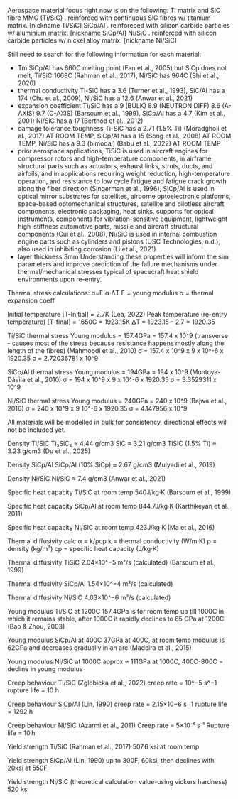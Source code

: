Aerospace material focus right now is on the following:
Ti matrix and SiC fibre MMC (Ti/SiC) 
. reinforced with continuous SiC fibres w/ titanium matrix. [nickname Ti/SiC]
SiCp/Al
. reinforeced with silicon carbide particles w/ aluminium matrix. [nickname SiCp/Al]
Ni/SiC 
. reinforced with silicon carbide particles w/ nickel alloy matrix. [nickname Ni/SiC] 

Still need to search for the following information for each material:
- Tm SiCp/Al has 660C melting point (Fan et al., 2005) but SiCp does not melt, Ti/SiC 1668C (Rahman et al., 2017), Ni/SiC has 964C (Shi et al., 2020)
- thermal conductivity Ti-SiC has a 3.6 (Turner et al., 1993), SiC/Al has a 174 (Chu et al., 2009), Ni/SiC has a 12.6 (Anwar et al., 2021)
- expansion coefficient Ti/SiC has a 9 (BULK) 8.9 (NEUTRON DIFF) 8.6 (A-AXIS) 9.7 (C-AXIS) (Barsoum et al., 1999), SiCp/Al has a 4.7 (Kim et al., 2001) Ni/SiC has a 17 (Berthod et al., 2012)
- damage tolerance.toughness Ti-SiC has a 2.71 (1.5% Ti) (Moradgholi et al., 2017) AT ROOM TEMP, SiCp/Al has a 15 (Song et al., 2008) AT ROOM TEMP, Ni/SiC has a 9.3 (bimodal) (Babu et al., 2022) AT ROOM TEMP
- prior aerospace applications, TiSiC is used in aircraft engines for compressor rotors and high-temperature components, in airframe structural parts such as actuators, exhaust links, struts, ducts, and airfoils, and in applications requiring weight reduction, high-temperature operation, and resistance to low cycle fatigue and fatigue crack growth along the fiber direction (Singerman et al., 1996), SiCp/Al is used in optical mirror substrates for satellites, airborne optoelectronic platforms, space-based optomechanical structures, satellite and pilotless aircraft components, electronic packaging, heat sinks, supports for optical instruments, components for vibration-sensitive equipment, lightweight high-stiffness automotive parts, missile and aircraft structural components (Cui et al., 2008), Ni/SiC is used in internal combustion engine parts such as cylinders and pistons (USC Technologies, n.d.), also used in inhibiting corrosion (Li et al., 2021)
- layer thickness 3mm
Understanding these properties will inform the sim parameters and improve prediction of the failure mechanisms under thermal/mechanical stresses typical of spacecraft heat shield environments upon re-entry.

Thermal stress calculations: 
σ=E⋅α⋅ΔT
E = young modulus 
α = thermal expansion coeff

Initial temperature [T-Initial] = 2.7K (Lea, 2022)
Peak temperature (re-entry temperature) [T-final] = 1650C = 1923.15K
ΔT = 1923.15 - 2.7 = 1920.35

Ti/SiC thermal stress
Young modulus = 157.4GPa = 157.4 x 10^9 (transverse - causes most of the stress because resistance happens mostly along the length of the fibres) (Mahmoodi et al., 2010)
σ = 157.4 x 10^9 x 9 x 10^-6 x 1920.35
σ = 2.72036781 x 10^9

SiCp/Al thermal stress
Young modulus = 194GPa = 194 x 10^9 (Montoya-Dávila et al., 2010)
σ = 194 x 10^9 x 9 x 10^-6 x 1920.35
σ = 3.3529311 x 10^9 

Ni/SiC thermal stress 
Young modulus = 240GPa = 240 x 10^9 (Bajwa et al., 2016)
σ = 240 x 10^9 x 9 10^-6 x 1920.35
σ = 4.147956 x 10^9

All materials will be modelled in bulk for consistency, directional effects will not be included yet.

Density Ti/SiC
Ti₃SiC₂ ≈ 4.44 g/cm3
SiC ≈ 3.21 g/cm3
TiSiC (1.5% Ti) ≈ 3.23 g/cm3 (Du et al., 2025)

Density SiCp/Al
SiCp/Al (10% SiCp) ≈ 2.67 g/cm3 (Mulyadi et al., 2019)

Density Ni/SiC
Ni/SiC ≈ 7.4 g/cm3 (Anwar et al., 2021)

Specific heat capacity Ti/SiC at room temp
540J/kg·K (Barsoum et al., 1999)

Specific heat capacity SiCp/Al at room temp
844.7J/kg·K (Karthikeyan et al., 2011)

Specific heat capacity Ni/SiC at room temp
423J/kg·K (Ma et al., 2016) 

Thermal diffusivity calc
α = k/ρcp​
k = thermal conductivity (W/m·K)
ρ = density (kg/m³)
cp = specific heat capacity (J/kg·K)

Thermal diffusivity TiSiC
2.04×10^−5 m²/s (calculated) (Barsoum et al., 1999)

Thermal diffusivity SiCp/Al
1.54×10^−4 m²/s (calculated)

Thermal diffusivity Ni/SiC
4.03×10^−6 m²/s (calculated)

Young modulus Ti/SiC at 1200C
157.4GPa is for room temp up till 1000C in which it remains stable, after 1000C it rapidly declines to 85 GPa at 1200C (Bao & Zhou, 2003)

Young modulus SiCp/Al at 400C
37GPa at 400C, at room temp modulus is 62GPa and decreases gradually in an arc (Madeira et al., 2015)

Young modulus Ni/SiC at 1000C
approx ≈ 111GPa at 1000C, 400C-800C = decline in young modulus

Creep behaviour Ti/SiC (Zglobicka et al., 2022)
creep rate = 10^−5 s^−1
rupture life = 10 h

Creep behaviour SiCp/Al (Lin, 1990)
creep rate = 2.15×10−6 s−1
rupture life = 1292 h

Creep behaviour Ni/SiC (Azarmi et al., 2011)
Creep rate = 5×10⁻⁶ s⁻¹
Rupture life = 10 h

Yield strength Ti/SiC (Rahman et al., 2017)
507.6 ksi at room temp

Yield strength SiCp/Al (Lin, 1990)
up to 300F, 60ksi, then declines with 20ksi at 550F

Yield strength Ni/SiC (theoretical calculation value-using vickers hardness)
520 ksi




